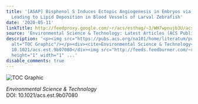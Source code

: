 ```yaml
---
title: '[ASAP] Bisphenol S Induces Ectopic Angiogenesis in Embryos via VEGFR2 Signaling,
  Leading to Lipid Deposition in Blood Vessels of Larval Zebrafish'
date: '2020-05-11'
linkTitle: http://feedproxy.google.com/~r/acs/esthag/~3/WH7wpnujb3U/acs.est.9b07080
source: 'Environmental Science & Technology: Latest Articles (ACS Publications)'
description: '<p><img src="https://pubs.acs.org/na101/home/literatum/publisher/achs/journals/content/esthag/0/esthag.ahead-of-print/acs.est.9b07080/20200511/images/medium/es9b07080_0006.gif"
  alt="TOC Graphic"/></p><div><cite>Environmental Science & Technology</cite></div><div>DOI:
  10.1021/acs.est.9b07080</div><img src="http://feeds.feedburner.com/~r/acs/esthag/~4/WH7wpnujb3U"
  height="1" width="1" ...'
disable_comments: true
---
```

<p><img src="https://pubs.acs.org/na101/home/literatum/publisher/achs/journals/content/esthag/0/esthag.ahead-of-print/acs.est.9b07080/20200511/images/medium/es9b07080_0006.gif" alt="TOC Graphic"/></p><div><cite>Environmental Science & Technology</cite></div><div>DOI: 10.1021/acs.est.9b07080</div><img src="http://feeds.feedburner.com/~r/acs/esthag/~4/WH7wpnujb3U" height="1" width="1" ...
